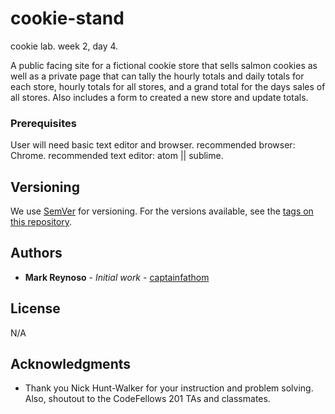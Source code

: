 # cookie-stand
cookie lab. week 2, day 4.

A public facing site for a fictional cookie store that sells salmon cookies as well as a private page that can tally the hourly totals and daily totals for each store, hourly totals for all stores, and a grand total for the days sales of all stores. Also includes a form to created a new store and update totals.

### Prerequisites

User will need basic text editor and browser.
recommended browser: Chrome.
recommended text editor: atom || sublime.

## Versioning

We use [SemVer](http://semver.org/) for versioning. For the versions available, see the [tags on this repository](https://github.com/your/project/tags).

## Authors

  * **Mark Reynoso** - *Initial work* - [captainfathom](https://github.com/captainfathom)

## License

N/A

## Acknowledgments

* Thank you Nick Hunt-Walker for your instruction and problem solving. Also, shoutout to the CodeFellows 201 TAs and classmates. 
